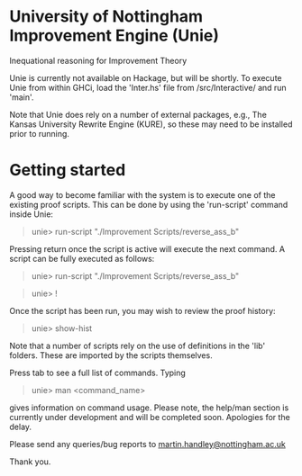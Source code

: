 
# University of Nottingham Improvement Engine (Unie)
Inequational reasoning for Improvement Theory

Unie is currently not available on Hackage, but will be shortly. To execute 
Unie from within GHCi, load the 'Inter.hs' file from /src/Interactive/ 
and run 'main'.

Note that Unie does rely on a number of external packages, e.g.,
The Kansas University Rewrite Engine (KURE), so these
may need to be installed prior to running.

# Getting started

A good way to become familiar with the system is to execute one of the
existing proof scripts. This can be done by using the 'run-script'
command inside Unie:
  
  > unie> run-script "./Improvement Scripts/reverse_ass_b"

Pressing return once the script is active will execute the next command.
A script can be fully executed as follows:
  
  > unie> run-script "./Improvement Scripts/reverse_ass_b"
  
  > unie> !

Once the script has been run, you may wish to review the proof history:

 > unie> show-hist

Note that a number of scripts rely on the use of definitions
in the 'lib' folders. These are imported by the scripts themselves.

Press tab to see a full list of commands. Typing 
 > unie> man <command_name>

gives information on command usage. Please note, the help/man section is 
currently under development and will be completed soon. Apologies for
the delay.

Please send any queries/bug reports to martin.handley@nottingham.ac.uk

Thank you.